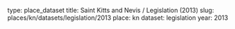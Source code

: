 type: place_dataset
title: Saint Kitts and Nevis / Legislation (2013)
slug: places/kn/datasets/legislation/2013
place: kn
dataset: legislation
year: 2013
